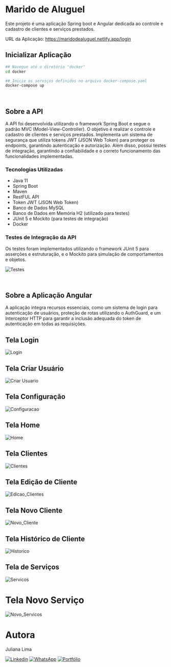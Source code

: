 # Marido de Aluguel

Este projeto é uma aplicação Spring boot e Angular dedicada ao controle e cadastro de clientes e serviços prestados.

URL da Aplicação: https://maridodealuguel.netlify.app/login

## Inicializar Aplicação
```bash
## Navegue até o diretório "docker"
cd docker

## Inicie os serviços definidos no arquivo docker-compose.yaml
docker-compose up
```

<br>

## Sobre a API 

A API foi desenvolvida utilizando o framework Spring Boot e segue o padrão MVC (Model-View-Controller). O objetivo é realizar o controle e cadastro de clientes e serviços prestados. Implementa um sistema de segurança que utiliza tokens JWT (JSON Web Token) para proteger os endpoints, garantindo autenticação e autorização. Além disso, possui testes de integração, garantindo a confiabilidade e o correto funcionamento das funcionalidades implementadas.

### Tecnologias Utilizadas
- Java 11
- Spring Boot
- Maven
- RestFUL API
- Token JWT (JSON Web Token)
- Banco de Dados MySQL
- Banco de Dados em Memória H2 (utilizado para testes)
- JUnit 5 e Mockito (para testes de integração)
- Docker

### Testes de Integração da API 
Os testes foram implementados utilizando o framework JUnit 5 para asserções e estruturação, e o Mockito para simulação de comportamentos e objetos.

![Testes](https://github.com/JuhLima85/Marido_de_Aluguel-ANGULAR/assets/89745459/5631514d-4e17-4eac-b3e2-84537fc03dfe)

<br>

## Sobre a Aplicação Angular

A aplicação integra recursos essenciais, como um  sistema de login para autenticação de usuários, proteção de rotas utilizando o AuthGuard, e um Interceptor HTTP para garantir a inclusão adequada do token de autenticação em todas as requisições.

## Tela Login
![Login](https://github.com/JuhLima85/Marido_de_Aluguel-ANGULAR/assets/89745459/3ca76698-563c-4ee6-a101-3928ef7d42e6)

## Tela Criar Usuário
![Criar Usuario](https://github.com/JuhLima85/Marido_de_Aluguel-ANGULAR/assets/89745459/b1d414d0-07e9-428f-8cd5-ab6bc789917b)

## Tela Configuração
![Configuracao](https://github.com/JuhLima85/Marido_de_Aluguel-ANGULAR/assets/89745459/1dc15035-1610-4b9d-be24-1e966b68ef28)

## Tela Home
![Home](https://github.com/JuhLima85/Marido_de_Aluguel-ANGULAR/assets/89745459/f0e3b05c-d10c-4a62-b371-880f693156ce)

## Tela Clientes
![Clientes](https://github.com/JuhLima85/Marido_de_Aluguel-ANGULAR/assets/89745459/85dc0e65-079c-4331-be12-ec013bad1545)

## Tela Edição de Cliente
![Edicao_Clientes](https://github.com/JuhLima85/Marido_de_Aluguel-ANGULAR/assets/89745459/497b736c-e3bb-4502-9234-87b2bee7890e)

## Tela Novo Cliente
![Novo_Cliente](https://github.com/JuhLima85/Marido_de_Aluguel-ANGULAR/assets/89745459/440ca1fb-c1f9-418f-b4df-5dd158b9805f)

## Tela Histórico de Cliente
![Historico](https://github.com/JuhLima85/Marido_de_Aluguel-ANGULAR/assets/89745459/a748ef19-ce77-4f5c-b7ab-dbe29348a458)

## Tela de Serviços
![Servicos](https://github.com/JuhLima85/Marido_de_Aluguel-ANGULAR/assets/89745459/86ce442b-3d19-4a33-a9d6-03c914b37d5e)

# Tela Novo Serviço
![Novo_Servicos](https://github.com/JuhLima85/Marido_de_Aluguel-ANGULAR/assets/89745459/d3e391c8-e412-4b56-94a4-787aa573a855)

# Autora
Juliana Lima

[![Linkedin](https://img.shields.io/badge/-LinkedIn-%230077B5?style=for-the-badge&logo=linkedin&logoColor=white)](https://www.linkedin.com/feed/?trk=guest_homepage-basic_nav-header-signin)
[![WhatsApp](https://img.shields.io/badge/WhatsApp-25D366?style=for-the-badge&logo=whatsapp&logoColor=white)](https://contate.me/Juliana-Lima)
[![Portfólio](https://img.shields.io/badge/Portf%C3%B3lio-%E2%9C%88%EF%B8%8F-lightgrey?style=for-the-badge)](https://codedeving.netlify.app/)


